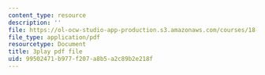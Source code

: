 ```yaml
---
content_type: resource
description: ''
file: https://ol-ocw-studio-app-production.s3.amazonaws.com/courses/18-06sc-linear-algebra-fall-2011/99502471b977f207a8b5a2c89b2e218f_55AoWKZZtww.pdf
file_type: application/pdf
resourcetype: Document
title: 3play pdf file
uid: 99502471-b977-f207-a8b5-a2c89b2e218f
---
```

